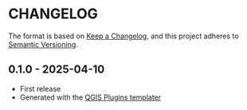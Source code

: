 # CHANGELOG

The format is based on [Keep a Changelog](https://keepachangelog.com/), and this project adheres to [Semantic Versioning](https://semver.org/).

<!--

Unreleased

## version_tag - YYYY-DD-mm

### Added

### Changed

### Removed

-->

## 0.1.0 - 2025-04-10

- First release
- Generated with the [QGIS Plugins templater](https://oslandia.gitlab.io/qgis/template-qgis-plugin/)
